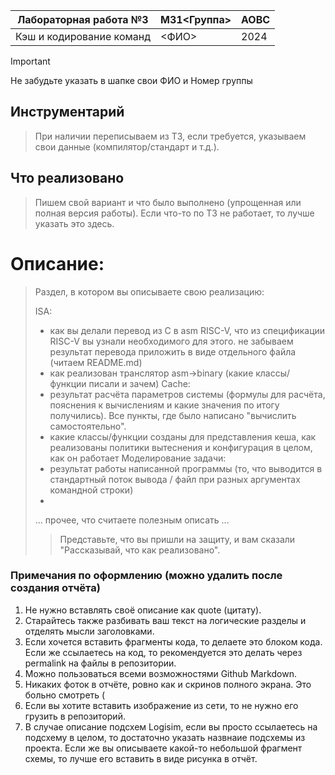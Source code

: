 | Лабораторная работа №3   | M31<Группа> | АОВС |
| ------------------------ | ----------- | ---- |
| Кэш и кодирование команд | <ФИО>       | 2024 |

> [!important]  
> Не забудьте указать в шапке свои ФИО и Номер группы

## Инструментарий
> При наличии переписываем из ТЗ, если требуется, указываем свои данные (компилятор/стандарт и т.д.).

## Что реализовано
> Пишем свой вариант и что было выполнено (упрощенная или полная версия работы). Если что-то по ТЗ не работает, то лучше указать это здесь.

# Описание:

> Раздел, в котором вы описываете свою реализацию:
>
> ISA:
> - как вы делали перевод из C в asm RISC-V, что из спецификации RISC-V вы узнали необходимого для этого. не забываем результат перевода приложить в виде отдельного файла (читаем README.md)
> - как реализован транслятор asm->binary (какие классы/функции писали и зачем)
> Cache:
> - результат расчёта параметров системы (формулы для расчёта, пояснения к вычислениям и какие значения по итогу получились). Все пункты, где было написано "вычислить самостоятельно".
> - какие классы/функции созданы для представления кеша, как реализованы политики вытеснения и конфигурация в целом, как он работает
> Моделирование задачи:
> - результат работы написанной программы (то, что выводится в стандартный поток вывода / файл при разных аргументах командной строки)
> - 
> ... прочее, что считаете полезным описать ...
>
>> Представьте, что вы пришли на защиту, и вам сказали "Рассказывай, что как реализовано".

### Примечания по оформлению (можно удалить после создания отчёта)

1. Не нужно вставлять своё описание как quote (цитату). 
2. Старайтесь также разбивать ваш текст на логические разделы и отделять мысли заголовками.
3. Если хочется вставить фрагменты кода, то делаете это блоком кода. Если же ссылаетесь на код, то рекомендуется это делать через permalink на файлы в репозитории.
4. Можно пользоваться всеми возможностями Github Markdown.
5. Никаких фоток в отчёте, ровно как и скринов полного экрана. Это больно смотреть \(
6. Если вы хотите вставить изображение из сети, то не нужно его грузить в репозиторий.
7. В случае описание подсхем Logisim, если вы просто ссылаетесь на подсхему в целом, то достаточно указать назвнаие подсхемы из проекта. Если же вы описываете какой-то небольшой фрагмент схемы, то лучше его вставить в виде рисунка в отчёт.
